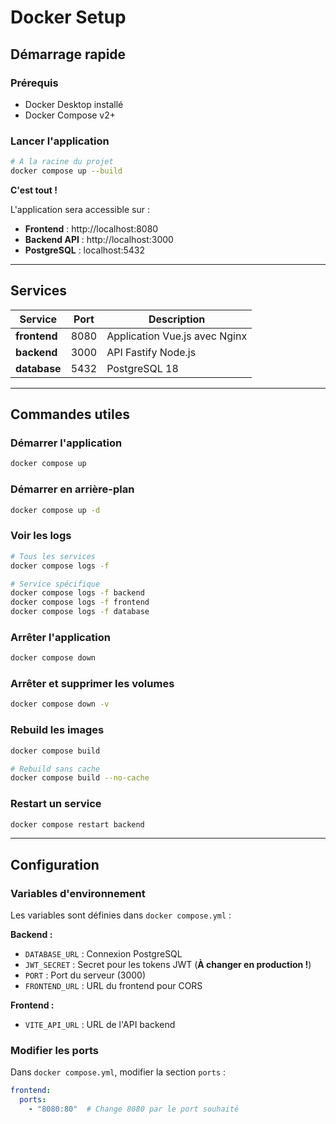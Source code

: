 # Docker Setup

## Démarrage rapide

### Prérequis
- Docker Desktop installé
- Docker Compose v2+

### Lancer l'application

```bash
# À la racine du projet
docker compose up --build
```

**C'est tout !** 

L'application sera accessible sur :
-  **Frontend** : http://localhost:8080
- **Backend API** : http://localhost:3000
- **PostgreSQL** : localhost:5432

---

## Services

| Service | Port | Description |
|---------|------|-------------|
| **frontend** | 8080 | Application Vue.js avec Nginx |
| **backend** | 3000 | API Fastify Node.js |
| **database** | 5432 | PostgreSQL 18 |

---

##  Commandes utiles

### Démarrer l'application
```bash
docker compose up
```

### Démarrer en arrière-plan
```bash
docker compose up -d
```

### Voir les logs
```bash
# Tous les services
docker compose logs -f

# Service spécifique
docker compose logs -f backend
docker compose logs -f frontend
docker compose logs -f database
```

### Arrêter l'application
```bash
docker compose down
```

### Arrêter et supprimer les volumes
```bash
docker compose down -v
```

### Rebuild les images
```bash
docker compose build

# Rebuild sans cache
docker compose build --no-cache
```

### Restart un service
```bash
docker compose restart backend
```

---

## Configuration

### Variables d'environnement

Les variables sont définies dans `docker compose.yml` :

**Backend :**
- `DATABASE_URL` : Connexion PostgreSQL
- `JWT_SECRET` : Secret pour les tokens JWT  (**À changer en production !**)
- `PORT` : Port du serveur (3000)
- `FRONTEND_URL` : URL du frontend pour CORS

**Frontend :**
- `VITE_API_URL` : URL de l'API backend

### Modifier les ports

Dans `docker compose.yml`, modifier la section `ports` :

```yaml
frontend:
  ports:
    - "8080:80"  # Change 8080 par le port souhaité
```
